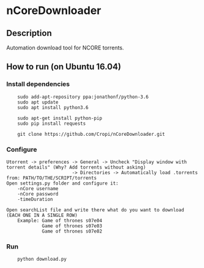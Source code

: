 # nCoreDownloader
## Description
Automation download tool for NCORE torrents.
## How to run (on Ubuntu 16.04)
### 	Install dependencies
```
	sudo add-apt-repository ppa:jonathonf/python-3.6
	sudo apt update
	sudo apt install python3.6

	sudo apt-get install python-pip
	sudo pip install requests

	git clone https://github.com/Cropi/nCoreDownloader.git
```


### Configure
```
Utorrent -> preferences -> General -> Uncheck "Display window with torrent details" (Why? Add torrents without asking)
                        -> Directories -> Automatically load .torrents from: PATH/TO/THE/SCRIPT/torrents
Open settings.py folder and configure it:
	-nCore username
	-nCore password
	-timeDuration

Open searchList file and write there what do you want to download (EACH ONE IN A SINGLE ROW)
    Example: Game of thrones s07e04
             Game of thrones s07e03
             Game of thrones s07e02
```

### Run
```
	python download.py
```
